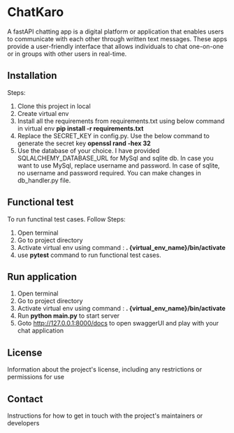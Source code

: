 # ChatKaro

A fastAPI chatting app is a digital platform or application that enables users to communicate with each other through written
text messages. These apps provide a user-friendly interface that allows individuals to chat one-on-one or in groups with
other users in real-time.

## Installation

Steps:

1. Clone this project in local
2. Create virtual env
3. Install all the requirements from requirements.txt using below command in virtual env
   **pip install -r requirements.txt**
4. Replace the SECRET_KEY in config.py. Use the below command to generate the secret key
   **openssl rand -hex 32**
5. Use the database of your choice. I have provided SQLALCHEMY_DATABASE_URL for MySql and sqlite db. In case you want to
   use MySql, replace username and password. In case of sqlite, no username and password required. You can make changes
   in db_handler.py file.


## Functional test
To run functinal test cases. Follow 
Steps:

1. Open terminal
2. Go to project directory
3. Activate virtual env using command :   **. {virtual_env_name}/bin/activate**
4. use **pytest** command to run functional test cases.

## Run application
1. Open terminal
2. Go to project directory
3. Activate virtual env using command :   **. {virtual_env_name}/bin/activate**
4. Run **python main.py** to start server
5. Goto http://127.0.0.1:8000/docs to open swaggerUI and play with your chat application


## License

Information about the project's license, including any restrictions or permissions for use

## Contact

Instructions for how to get in touch with the project's maintainers or developers
